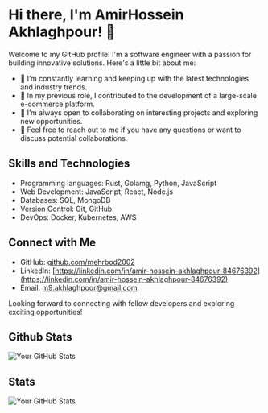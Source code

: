 # Hi there, I'm AmirHossein Akhlaghpour! 👋

Welcome to my GitHub profile! I'm a software engineer with a passion for building innovative solutions. Here's a little bit about me:

- 🌱 I’m constantly learning and keeping up with the latest technologies and industry trends.
- 💼 In my previous role, I contributed to the development of a large-scale e-commerce platform.
- 👯 I’m always open to collaborating on interesting projects and exploring new opportunities.
- 💬 Feel free to reach out to me if you have any questions or want to discuss potential collaborations.

## Skills and Technologies

- Programming languages: Rust, Golamg, Python, JavaScript
- Web Development: JavaScript, React, Node.js
- Databases: SQL, MongoDB
- Version Control: Git, GitHub
- DevOps: Docker, Kubernetes, AWS

## Connect with Me

- GitHub: [github.com/mehrbod2002](https://github.com/mehrbod2002)
- LinkedIn: [https://linkedin.com/in/amir-hossein-akhlaghpour-84676392](https://linkedin.com/in/amir-hossein-akhlaghpour-84676392)
- Email: [m9.akhlaghpoor@gmail.com](mailto:m9.akhlaghpoor@gmail.com)

Looking forward to connecting with fellow developers and exploring exciting opportunities!

## Github Stats

![Your GitHub Stats](https://github-readme-stats.vercel.app/api?username=mehrbod2002&show_icons=true&theme=radical)

## Stats

![Your GitHub Stats](https://wakatime.com/share/@e5595a3f-1ffe-4653-bd44-86e167479251/a023d13d-73d4-4077-8930-f4aa065ef9ad.png)
